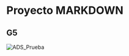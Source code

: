 # Proyecto MARKDOWN
## G5
![ADS_Prueba](https://miguelpaz.github.io/assets/images/markdownpreview.png)
